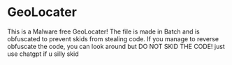# GeoLocater
This is a Malware free GeoLocater! The file is made in Batch and is obfuscated to prevent skids from stealing code. If you manage to reverse obfuscate the code, you can look around but DO NOT SKID THE CODE! just use chatgpt if u silly skid
